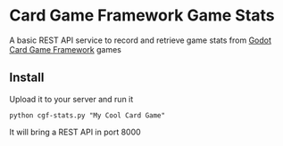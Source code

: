 # Card Game Framework Game Stats

A basic REST API service to record and retrieve game stats from [Godot Card Game Framework](https://github.com/db0/godot-card-game-framework) games

## Install

Upload it to your server and run it

```python cgf-stats.py "My Cool Card Game"```

It will bring a REST API in port 8000
